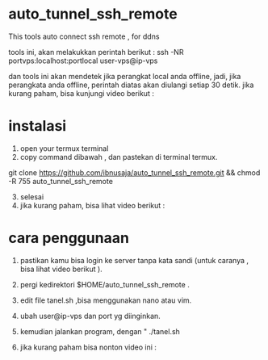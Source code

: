 # auto_tunnel_ssh_remote
This tools auto connect ssh remote , for ddns 

tools ini, akan melakukkan perintah berikut :
ssh -NR portvps:localhost:portlocal user-vps@ip-vps

dan tools ini akan mendetek jika perangkat local anda offline, 
jadi, jika perangkata anda offline, perintah diatas akan diulangi setiap 30 detik.
jika kurang paham, bisa kunjungi video berikut : 


# instalasi 
1. open your termux terminal 
2. copy command dibawah , dan pastekan di terminal termux.


git clone https://github.com/ibnusaja/auto_tunnel_ssh_remote.git && chmod -R 755 auto_tunnel_ssh_remote

3. selesai
4. jika kurang paham, bisa lihat video berikut : 

# cara penggunaan 
1. pastikan kamu bisa login ke server tanpa kata sandi (untuk caranya , bisa lihat video berikut  ).

2. pergi kedirektori $HOME/auto_tunnel_ssh_remote .
4. edit file tanel.sh ,bisa menggunakan nano atau vim.
5. ubah user@ip-vps dan port yg diinginkan.
6. kemudian jalankan program, dengan  " ./tanel.sh
7. jika kurang paham bisa nonton video ini : 



